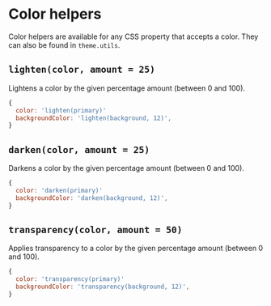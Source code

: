 # Color helpers

Color helpers are available for any CSS property that accepts a color. They can also be found in `theme.utils`.

## `lighten(color, amount = 25)`

Lightens a color by the given percentage amount (between 0 and 100).

```javascript
{
  color: 'lighten(primary)'
  backgroundColor: 'lighten(background, 12)',
}
```

## `darken(color, amount = 25)`

Darkens a color by the given percentage amount (between 0 and 100).

```javascript
{
  color: 'darken(primary)'
  backgroundColor: 'darken(background, 12)',
}
```

## `transparency(color, amount = 50)`

Applies transparency to a color by the given percentage amount (between 0 and 100).

```javascript
{
  color: 'transparency(primary)'
  backgroundColor: 'transparency(background, 12)',
}
```
